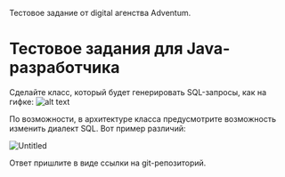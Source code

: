 Тестовое задание от digital агенства Adventum.

# Тестовое задания для Java-разработчика

Сделайте класс, который будет генерировать SQL-запросы, как на гифке:
![alt text](https://s3-us-west-2.amazonaws.com/secure.notion-static.com/15118af0-3de7-4d45-a661-602b827ed373/68747470733a2f2f692e696d6775722e636f6d2f6a4f574434766b2e676966.gif)

По возможности, в архитектуре класса предусмотрите возможность изменить диалект SQL. Вот пример различий:

![Untitled](https://s3-us-west-2.amazonaws.com/secure.notion-static.com/674658e3-65e0-4f03-a270-5bf2842a2b57/Untitled.png)

Ответ пришлите в виде ссылки на git-репозиторий.

